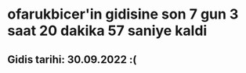 # ofarukbicer'in gidisine son 7 gun 3 saat 20 dakika 57 saniye kaldi

## Gidis tarihi: 30.09.2022 :(